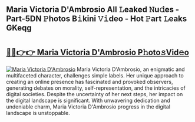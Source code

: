 ## Maria Victoria D'Ambrosio All 𝙻eaked 𝙽u𝚍es - Part-5DN 𝙿hotos B𝚒kini 𝚅𝚒deo - Hot 𝙿art 𝙻eaks GKeqg

# <h2><a href="http://ld0nf9t.urlbe.top/?page=Maria+Victoria+D%27Ambrosio">🔗🔗👉👉 Maria Victoria D'Ambrosio P𝚑oto𝚜Vid𝚎o</a></h2>

[![Maria Victoria D'Ambrosio](https://i.imgur.com/eBuTRDB.gif)](http://ld0nf9t.urlbe.top/?page=Maria+Victoria+D%27Ambrosio)
Maria Victoria D'Ambrosio, an enigmatic and multifaceted character, challenges simple labels. Her unique approach to creating an online presence has fascinated and provoked observers, generating debates on morality, self-representation, and the intricacies of digital societies. Despite the uncertainty of her next steps, her impact on the digital landscape is significant. With unwavering dedication and undeniable charm, Maria Victoria D'Ambrosio progress in the digital landscape is unstoppable.
